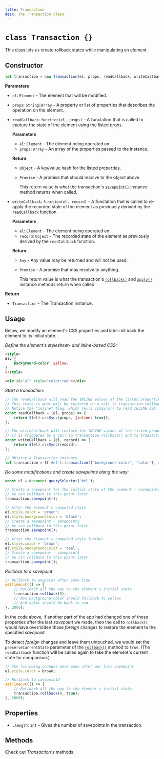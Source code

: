 ```yaml
---
title: Transaction
desc: The Transaction class.
---
```

# `class Transaction {}`

This class lets us create rollback states while manipulating an element.

## Constructor

```js
let transaction = new Transaction(el, props, readCallback, writeCallback);
```

**Parameters**

+ `el`: `Element` - The element that will be modified.
+ `props`: `String|Array` - A property or list of properties that describes the operation on the element.
+ `readCallback`: `function(el, props)` - A functation that is called to capture the state of the element using the listed *props*.

    **Parameters**

    + `el`: `Element` - The element being operated on.
    + `props`: `Array` - An array of the properties passed to the instance.

    **Return**

    + `Object` - A key/value hash for the listed properties.
    + `Promise` - A promise that should resolve to the object above.
        
        This return value is what the transaction's [`savepoint()`](classes/transaction/savepoint) instance method returns when called.

+ `writeCallback`: `function(el, record)` - A functation that is called to re-apply the recorded state of the element as previously derived by the `readCallback` function.

    **Parameters**

    + `el`: `Element` - The element being operated on.
    + `record`: `Object` - The recorded state of the element as previously derived by the `readCallback` function.

    **Return**

    + `Any` - Any value may be returned and will not be used.
    + `Promise` - A promise that may resolve to anything.
        
        This return value is what the transaction's [`rollback()`](rollback) and [`apply()`](apply) instance methods return when called.

**Return**

+ `Transaction` - The Transaction instance.

## Usage

Below, we modify an element's CSS properties and later roll back the element to its initial state.

*Define the element's stylesheet- and inline-based CSS:*

```html
<style>
div {
    background-color: yellow;
}
</style>

<div id="el" style="color:red"></div>
```

*Start a transaction:*

```js
// The readCallback will read the INLINE values of the listed properties
// This state is what will be restored on a call to transaction.rollback() 
// Notice the "inline" flag, which tells cssSync() to read INLINE CSS
const readCallback = (el, props) => {
    return $(el).cssSync(props, {inline: true});
};

// The writeCallback will restore the INLINE values of the listed properties previously stored
// It is triggered by a call to transaction.rollback() and to transaction.apply() 
const writeCallback = (el, record) => {
    return $(el).cssSync(record);
};

// Obtaine a Transaction instance
let transaction = $('#el').transaction(['background-color', 'color'], readCallback, writeCallback);
```

*Do some modifications and create savepoints along the way:*

```js
const el = document.querySelector('#el');

// Create a savepoint for the initial state of the element - savepoint1
// We can rollback to this point later
transaction.savepoint();

// Alter the element's computed style
el.style.color = 'green';
el.style.backgroundColor = 'black';
// Create a savepoint - savepoint2
// We can rollback to this point later
transaction.savepoint();

// Alter the element's computed style further
el.style.color = 'brown';
el.style.backgroundColor = 'teal';
// Create a savepoint - savepoint3
// We can rollback to this point later
transaction.savepoint();
```

*Rollback to a savepoint*

```js
// Rollback to anypoint after some time
setTimeout(() => {
    // Rollback all the way to the element's initial state
    transaction.rollback(0);
    // Now background-color should fallback to yellow
    // And color should be back to red
}, 2000);
```

In the code above, if another part of the app had changed one of those properties after the last *savepoint* we made, then the call to `rollback()` would have overridden those *foreign* changes to restore the element to the specified *savepoint*.

To detect *foreign* changes and leave them untouched, we would set the `preserveCurrentState` parameter of the [`rollback()`](rollback) method to `true`. (The `readCallback` function will be called again to take the element's current state for comparison.)

```js
// The following changes were made after our last savepoint
el.style.color = brown;

// Rollback to savepoint2
setTimeout(() => {
    // Rollback all the way to the element's initial state
    transaction.rollback(0, true);
}, 2000);
```

## Properties

+ `.length`: `Int` - Gives the number of savepoints in the transaction.

## Methods

Check out *Transaction's* methods.
